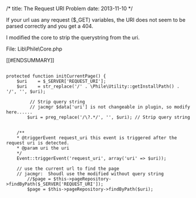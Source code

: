 /*
title: The Request URI Problem
date: 2013-11-10
*/

If your url uas any request ($_GET) variables, the URI does not seem to be parsed correctly and you get a 404.

I modified the core to strip the querystring from the uri.

File: Lib\Phile\Core.php

[[#ENDSUMMARY]]

~~~~

protected function initCurrentPage() {
	$uri    = $_SERVER['REQUEST_URI'];
	$uri    = str_replace('/' . \Phile\Utility::getInstallPath() . '/', '', $uri);
                
         // Strip query string
         // jacmgr $data['uri'] is not changeable in plugin, so modify here......
        $uri = preg_replace('/\?.*/', '', $uri); // Strip query string
                
                
	/**
	* @triggerEvent request_uri this event is triggered after the request uri is detected.
	* @param uri the uri
	*/
	Event::triggerEvent('request_uri', array('uri' => $uri));

	// use the current url to find the page
	// jacmgr:  Shoudl use the modified without query string
        //$page = $this->pageRepository->findByPath($_SERVER['REQUEST_URI']);
        $page = $this->pageRepository->findByPath($uri);

~~~~


